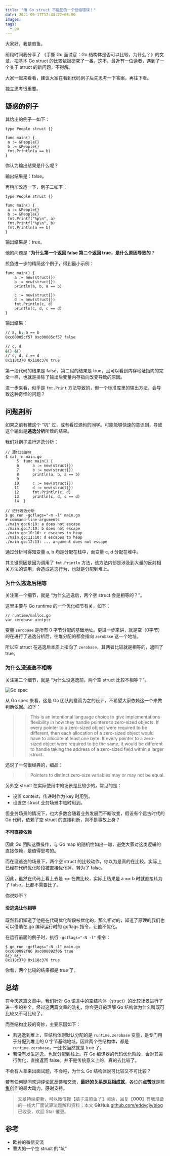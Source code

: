 ```yaml
---
title: "用 Go struct 不能犯的一个低级错误！"
date: 2021-06-17T12:44:27+08:00
images:
tags: 
  - go
---
```


大家好，我是煎鱼。

前段时间我分享了 《手撕 Go 面试官：Go 结构体是否可以比较，为什么？》的文章，把基本 Go struct 的比较依据研究了一番。这不，最近有一位读者，遇到了一个关于 struct 的新问题，不得解。

大家一起来看看，建议大家在看到代码例子后先思考一下答案，再往下看。

独立思考很重要。

## 疑惑的例子

其给出的例子一如下：

```golang
type People struct {}

func main() {
 a := &People{}
 b := &People{}
 fmt.Println(a == b)
}
```

你认为输出结果是什么呢？

输出结果是：false。

再稍加改造一下，例子二如下：

```golang
type People struct {}

func main() {
 a := &People{}
 b := &People{}
 fmt.Printf("%p\n", a)
 fmt.Printf("%p\n", b)
 fmt.Println(a == b)
}
```
输出结果是：true。

他的问题是 "**为什么第一个返回 false 第二个返回 true，是什么原因导致的**？

煎鱼进一步的精简这个例子，得到最小示例：

```golang
func main() {
	a := new(struct{})
	b := new(struct{})
	println(a, b, a == b)

	c := new(struct{})
	d := new(struct{})
	fmt.Println(c, d)
	println(c, d, c == d)
}
```

输出结果：

```bash
// a, b; a == b
0xc00005cf57 0xc00005cf57 false

// c, d
&{} &{}
// c, d, c == d
0x118c370 0x118c370 true
```

第一段代码的结果是 false，第二段的结果是 true，且可以看到内存地址指向的完全一样，也就是排除了输出后变量内存指向改变导致的原因。

进一步来看，似乎是 `fmt.Print` 方法导致的，但一个标准库里的输出方法，会导致这种奇怪的问题？

## 问题剖析

如果之前有被这个 “坑” 过，或有看过源码的同学。可能能够快速的意识到，导致这个输出是**逃逸分析**所致的结果。

我们对例子进行逃逸分析：

```
// 源代码结构
$ cat -n main.go
     5	func main() {
     6		a := new(struct{})
     7		b := new(struct{})
     8		println(a, b, a == b)
     9	
    10		c := new(struct{})
    11		d := new(struct{})
    12		fmt.Println(c, d)
    13		println(c, d, c == d)
    14	}

// 进行逃逸分析
$ go run -gcflags="-m -l" main.go
# command-line-arguments
./main.go:6:10: a does not escape
./main.go:7:10: b does not escape
./main.go:10:10: c escapes to heap
./main.go:11:10: d escapes to heap
./main.go:12:13: ... argument does not escape
```

通过分析可得知变量 a, b 均是分配在栈中，而变量 c, d 分配在堆中。

其关键原因是因为调用了 `fmt.Println` 方法，该方法内部是涉及到大量的反射相关方法的调用，会造成逃逸行为，也就是分配到堆上。

### 为什么逃逸后相等

关注第一个细节，就是 “为什么逃逸后，两个空 struct 会是相等的？”。

这里主要与 Go runtime 的一个优化细节有关，如下：

```golang
// runtime/malloc.go
var zerobase uintptr
```

变量 `zerobase` 是所有 0 字节分配的基础地址。更进一步来讲，就是空（0字节）的在进行了逃逸分析后，往堆分配的都会指向 `zerobase` 这一个地址。

所以空 struct 在逃逸后本质上指向了 `zerobase`，其两者比较就是相等的，返回了 true。

### 为什么没逃逸不相等

关注第二个细节，就是 “为什么没逃逸前，两个空 struct 比较不相等？”。

![Go spec](https://p3-juejin.byteimg.com/tos-cn-i-k3u1fbpfcp/dc05fb027a9a481f83053f08b1ee2868~tplv-k3u1fbpfcp-zoom-1.image)

从 Go spec 来看，这是 Go 团队刻意而为之的设计，不希望大家依赖这一个来做判断依据。如下：

>> This is an intentional language choice to give implementations flexibility in how they handle pointers to zero-sized objects. If every pointer to a zero-sized object were required to be different, then each allocation of a zero-sized object would have to allocate at least one byte. If every pointer to a zero-sized object were required to be the same, it would be different to handle taking the address of a zero-sized field within a larger struct.

还说了一句很经典的，细品：

>> Pointers to distinct zero-size variables may or may not be equal.

另外空 struct 在实际使用中的场景是比较少的，常见的是：
- 设置 context，传递时作为 key 时用到。
- 设置空 struct 业务场景中临时用到。

但业务场景的情况下，也大多数会随着业务发展而不断改变，假设有个远古时代的 Go 代码，依赖了空 struct 的直接判断，岂不是事故上身？

#### 不可直接依赖 

因此 Go 团队这番操作，与 Go map 的随机性如出一辙，避免大家对这类逻辑的直接依赖，是值得思考的。

而在没逃逸的场景下，两个空 struct 的比较动作，你以为是真的在比较。实际上已经在代码优化阶段被直接优化掉，转为了 false。

因此，虽然在代码上看上去是 == 在做比较，实际上结果是 a == b 时就直接转为了 false，比都不需要比了。

你说妙不？

#### 没逃逸让他相等

既然我们知道了他是在代码优化阶段被优化的，那么相对的，知道了原理的我们也可以借助在 go 编译运行时的 gcflags 指令，让他不优化。

在运行前面的例子时，执行 `-gcflags="-N -l"` 指令：

```
$ go run -gcflags="-N -l" main.go 
0xc000092f06 0xc000092f06 true
&{} &{}
0x118c370 0x118c370 true
```

你看，两个比较的结果都是 true 了。

## 总结

在今天这篇文章中，我们针对 Go 语言中的空结构体（struct）的比较场景进行了进一步的补全。经过这两篇文章的洗礼，你会更好的理解 Go 结构体为什么叫既可比较又不可比较了。

而空结构比较的奇妙，主要原因如下：
- 若逃逸到堆上，空结构体则默认分配的是 `runtime.zerobase` 变量，是专门用于分配到堆上的 0 字节基础地址。因此两个空结构体，都是 `runtime.zerobase`，一比较当然就是 true 了。
- 若没有发生逃逸，也就分配到栈上。在 Go 编译器的代码优化阶段，会对其进行优化，直接返回 false。并不是传统意义上的，真的去比较了。

不会有人拿来出面试题，不会吧，为什么 Go 结构体说可比较又不可比较？

若有任何疑问欢迎评论区反馈和交流，**最好的关系是互相成就**，各位的**点赞**就是[煎鱼](https://github.com/eddycjy)创作的最大动力，感谢支持。

> 文章持续更新，可以微信搜【脑子进煎鱼了】阅读，回复【**000**】有我准备的一线大厂面试算法题解和资料；本文 **GitHub** [github.com/eddycjy/blog](https://github.com/eddycjy/blog) 已收录，欢迎 Star 催更。

## 参考

- 欧神的微信交流
- 曹大的一个空 struct 的“坑”


